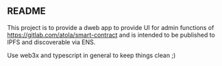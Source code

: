 README
------

This project is to provide a dweb app to provide UI for admin functions of https://gitlab.com/atola/smart-contract and is intended to be published to IPFS and discoverable via ENS.

Use web3x and typescript in general to keep things clean ;)
